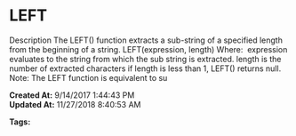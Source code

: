 # LEFT

Description The LEFT() function extracts a sub-string of a specified length from the beginning of a string. LEFT(expression, length) Where:  expression evaluates to the string from which the sub string is extracted. length is the number of extracted characters if length is less than 1, LEFT() returns null. Note: The LEFT function is equivalent to su  

**Created At:** 9/14/2017 1:44:43 PM  
**Updated At:** 11/27/2018 8:40:53 AM  

**Tags:**
<badge text='string handling' vertical='middle' />
